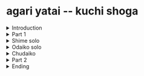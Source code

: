 # agari yatai -- kuchi shoga

<details>
<summary>Introduction
</summary>
#heading: hup click, click, click, click

* doko don ni san shi go roku shich hach
* doko don ni san shi go roku shich hach
* doko don ni san shi go roku shich hach
* doko don ni san shi go roku shich hach
</details>

<details>
<summary>Part 1
</summary>
</details>

<details>
<summary>Shime solo
</summary>
</details>

<details>
<summary>Odaiko solo
</summary>
</details>

<details>
<summary>Chudaiko
</summary>
</details>

<details>
<summary>Part 2
</summary>
Note: basically Part 1 w/fancy ending
</details>

<details>
<summary>Ending
</summary>
</details>
